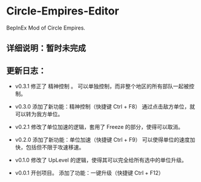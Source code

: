 ﻿# Circle-Empires-Editor
BepInEx Mod of Circle Empires.
## 详细说明：暂时未完成
## 更新日志：
* v0.3.1
修正了 精神控制 。
可以单独控制，而非整个地区的所有部队一起被控制。

* v0.3.0
添加了新功能：精神控制（快捷键 Ctrl + F8）
通过点击敌方单位，就可以转为我方单位。

* v0.2.1
修改了单位加速的逻辑，套用了 Freeze 的部分，使得可以取消。

* v0.2.0
添加了新功能：单位加速（快捷键 Ctrl + F9）
可以使得单位的速度加快，包括但不限于攻速移速。

* v0.1.0
修改了 UpLevel 的逻辑，使得其可以完全给所有选中的单位升级。

* v0.0.1
开创项目。
添加了功能：一键升级（快捷键 Ctrl + F12）
